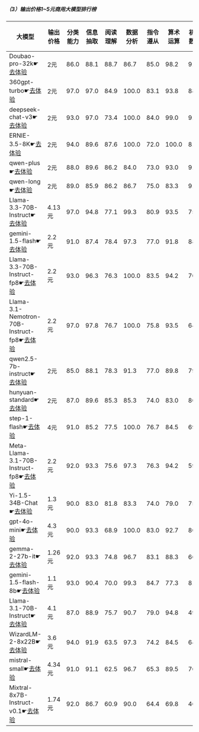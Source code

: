 
##### （3）输出价格1~5元商用大模型排行榜
|大模型|输出价格|分类能力|信息抽取|阅读理解|数据分析|指令遵从|算术运算|初中数学|符号推理|代词理解|诗词匹配|公务员考试|律师资格考试|高考|常识推理|文本蕴含|总分|排名|
|-----|------|-------|------|-------|-------|------|-------|------|-------|-------|------|--------|----------|---|-------|------|----|---|
|Doubao-pro-32k☛[去体验](https://easyllm.site/static/modelcompare.html?type=proprietary)|2元|86.0|88.1|88.7|                    86.7|85.0|98.2|91.0|84.3|                    92.0|88.1|76.3|56.6|                    89.5|72.7|63.1|83.1|1|
|360gpt-turbo☛[去体验](https://easyllm.site/static/modelcompare.html?type=proprietary)|2元|97.0|97.0|84.9|                    100.0|83.1|93.8|88.7|80.9|                    89.8|85.8|68.0|42.2|                    73.7|78.8|66.3|82.0|2|
|deepseek-chat-v3☛[去体验](https://easyllm.site/static/modelcompare.html?type=open-source)|2元|93.0|97.0|73.4|                    100.0|84.0|99.0|91.4|90.5|                    94.4|86.8|72.7|39.5|                    75.3|74.7|55.6|81.8|3|
|ERNIE-3.5-8K☛[去体验](https://easyllm.site/static/modelcompare.html?type=proprietary)|2元|94.0|89.6|87.6|                    100.0|72.0|100.0|81.8|68.8|                    91.3|86.2|71.1|57.1|                    80.9|79.8|63.5|81.6|4|
|qwen-plus☛[去体验](https://easyllm.site/static/modelcompare.html?type=proprietary)|2元|88.0|89.6|86.2|                    84.0|73.0|93.0|91.4|67.7|                    93.0|86.3|72.0|48.6|                    84.5|75.8|62.3|79.7|5|
|qwen-long☛[去体验](https://easyllm.site/static/modelcompare.html?type=proprietary)|2元|89.0|85.9|86.2|                    86.7|75.0|83.3|91.3|64.6|                    92.3|86.3|72.5|48.2|                    83.7|72.7|60.7|78.6|6|
|Llama-3.3-70B-Instruct☛[去体验](https://easyllm.site/static/modelcompare.html?type=open-source)|4.13元|97.0|94.8|77.1|                    99.3|80.9|93.5|75.8|90.1|                    87.5|79.4|66.4|29.4|                    61.3|70.7|60.3|77.6|7|
|gemini-1.5-flash☛[去体验](https://easyllm.site/static/modelcompare.html?type=proprietary)|2.2元|91.0|87.4|78.4|                    97.3|77.0|91.8|88.7|83.3|                    88.5|83.9|61.4|24.1|                    69.9|76.8|59.9|77.3|8|
|Llama-3.3-70B-Instruct-fp8☛[去体验](https://easyllm.site/static/modelcompare.html?type=open-source)|2.2元|93.0|96.3|76.3|                    100.0|83.5|94.2|70.5|89.9|                    87.1|77.2|64.8|28.5|                    60.3|69.7|62.3|76.9|9|
|Llama-3.1-Nemotron-70B-Instruct-fp8☛[去体验](https://easyllm.site/static/modelcompare.html?type=open-source)|2.2元|97.0|97.8|76.7|                    100.0|75.8|93.5|64.1|84.6|                    89.2|81.6|63.7|33.1|                    55.8|75.8|62.3|76.7|10|
|qwen2.5-7b-instruct☛[去体验](https://easyllm.site/static/modelcompare.html?type=open-source)|2元|85.0|88.1|78.3|                    91.3|77.0|89.8|79.9|61.7|                    90.6|83.4|59.6|42.5|                    73.1|66.7|64.3|75.4|11|
|hunyuan-standard☛[去体验](https://easyllm.site/static/modelcompare.html?type=proprietary)|2元|87.0|89.6|85.3|                    85.3|74.0|83.0|80.0|72.3|                    86.8|75.4|68.8|33.1|                    64.7|68.7|70.2|74.9|12|
|step-1-flash☛[去体验](https://easyllm.site/static/modelcompare.html?type=proprietary)|4元|91.0|85.2|77.5|                    100.0|76.7|84.5|69.2|75.3|                    84.7|80.2|58.5|37.7|                    61.9|67.7|62.3|74.2|13|
|Meta-Llama-3.1-70B-Instruct-fp8☛[去体验](https://easyllm.site/static/modelcompare.html?type=open-source)|2.2元|92.0|93.3|75.6|                    97.3|76.3|94.2|59.8|86.5|                    88.9|79.8|59.1|29.6|                    54.8|70.7|52.0|74.0|14|
|Yi-1.5-34B-Chat☛[去体验](https://easyllm.site/static/modelcompare.html?type=open-source)|1.3元|90.0|83.0|81.8|                    83.3|74.0|79.0|75.6|77.2|                    84.0|81.3|59.0|38.9|                    67.8|74.7|59.5|73.9|15|
|gpt-4o-mini☛[去体验](https://easyllm.site/static/modelcompare.html?type=proprietary)|4.3元|90.0|93.3|68.9|                    100.0|83.0|92.7|80.7|65.6|                    84.7|77.7|54.7|23.2|                    60.6|70.7|56.0|73.5|16|
|gemma-2-27b-it☛[去体验](https://easyllm.site/static/modelcompare.html?type=open-source)|1.26元|92.0|93.3|74.8|                    96.7|83.1|88.3|66.4|74.8|                    80.5|80.0|57.1|22.9|                    53.2|71.7|61.9|73.1|17|
|gemini-1.5-flash-8b☛[去体验](https://easyllm.site/static/modelcompare.html?type=proprietary)|1.1元|93.0|90.4|70.0|                    99.3|84.7|77.3|81.3|71.7|                    79.1|79.6|51.6|19.6|                    57.8|75.8|55.6|72.5|18|
|Llama-3.1-70B-Instruct☛[去体验](https://easyllm.site/static/modelcompare.html?type=open-source)|4.1元|87.0|88.9|75.7|                    90.7|79.0|94.8|49.2|84.0|                    88.9|81.1|58.2|31.2|                    56.1|69.7|52.0|72.4|19|
|WizardLM-2-8x22B☛[去体验](https://easyllm.site/static/modelcompare.html?type=open-source)|3.6元|94.0|91.9|63.5|                    97.3|74.2|84.5|64.9|80.3|                    92.7|73.2|53.5|23.5|                    48.3|68.7|57.9|71.2|20|
|mistral-small☛[去体验](https://easyllm.site/static/modelcompare.html?type=proprietary)|4.34元|91.0|91.1|62.5|                    96.7|65.3|89.5|76.3|76.9|                    90.6|79.7|51.0|21.4|                    48.6|71.0|54.8|71.1|21|
|Mixtral-8x7B-Instruct-v0.1☛[去体验](https://easyllm.site/static/modelcompare.html?type=open-source)|1.74元|92.0|86.7|60.9|                    90.0|64.4|69.8|46.8|63.0|                    81.2|73.0|47.8|18.1|                    42.6|62.6|46.8|63.0|22|

